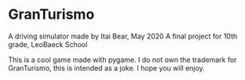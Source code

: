 # GranTurismo
A driving simulator made by Itai Bear, May 2020
A final project for 10th grade, LeoBaeck School

This is a cool game made with pygame.
I do not own the trademark for GranTurismo, this is intended as a joke.
I hope you will enjoy.
